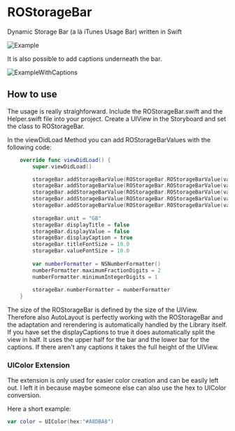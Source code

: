 # ROStorageBar
Dynamic Storage Bar (a là iTunes Usage Bar) written in Swift

![Example](http://prine.ch//ROStorageBar.png "Screenshot of the ROStorageBar")

It is also possible to add captions underneath the bar.

![ExampleWithCaptions](http://prine.ch//ROStorageBar_caption.png "Screenshot of the ROStorageBar with Captions")

## How to use
The usage is really straighforward. Include the ROStorageBar.swift and the Helper.swift file into your project. Create a UIView in the Storyboard and set the class to ROStorageBar.

In the viewDidLoad Method you can add ROStorageBarValues with the following code:
```Swift
    override func viewDidLoad() {
        super.viewDidLoad()

        storageBar.addStorageBarValue(ROStorageBar.ROStorageBarValue(value: 0.2, title: "Apps", color: UIColor(hex:"#FFABAB")))
        storageBar.addStorageBarValue(ROStorageBar.ROStorageBarValue(value: 0.15, title: "Documents", color: UIColor(hex:"#FFD29B")))
        storageBar.addStorageBarValue(ROStorageBar.ROStorageBarValue(value: 0.21, title: "Photos", color: UIColor(hex:"#DDEBF9")))
        storageBar.addStorageBarValue(ROStorageBar.ROStorageBarValue(value: 0.3, title: "Movies", color: UIColor(hex:"#c3c3c3")))
        storageBar.addStorageBarValue(ROStorageBar.ROStorageBarValue(value: 0.6, title: "Backups", color: UIColor(hex:"#A8DBA8")))
        
        storageBar.unit = "GB"
        storageBar.displayTitle = false
        storageBar.displayValue = false
        storageBar.displayCaption = true
        storageBar.titleFontSize = 10.0
        storageBar.valueFontSize = 10.0
        
        var numberFormatter = NSNumberFormatter()
        numberFormatter.maximumFractionDigits = 2
        numberFormatter.minimumIntegerDigits = 1
        
        storageBar.numberFormatter = numberFormatter
    }
```

The size of the ROStorageBar is defined by the size of the UIView. Therefore also AutoLayout is perfectly working with the ROStorageBar and the adaptation and rerendering is automatically handled by the Library itself. If you have set the displayCaptions to true it does automatically split the view in half. It uses the upper half for the bar and the lower bar for the captions. If there aren't any captions it takes the full height of the UIView.

### UIColor Extension
The extension is only used for easier color creation and can be easily left out. I left it in because maybe someone else can also use the hex to UIColor conversion.

Here a short example:
```Swift
var color = UIColor(hex:"#A8DBA8")
```
